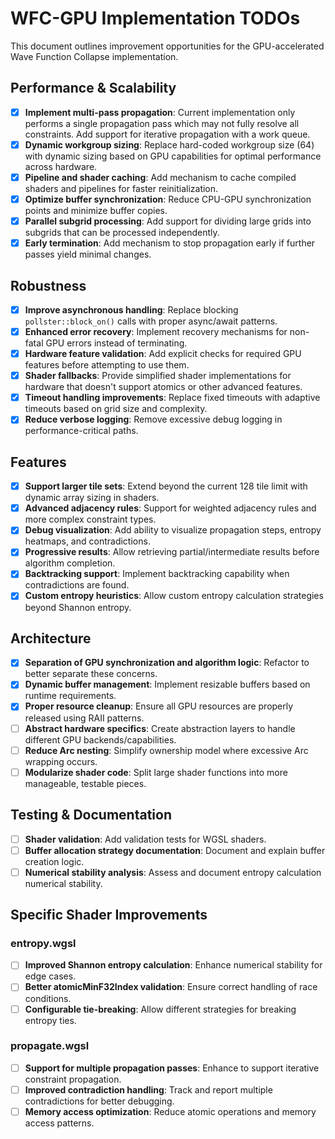 # WFC-GPU Implementation TODOs

This document outlines improvement opportunities for the GPU-accelerated Wave Function Collapse implementation.

## Performance & Scalability

- [x] **Implement multi-pass propagation**: Current implementation only performs a single propagation pass which may not fully resolve all constraints. Add support for iterative propagation with a work queue.
- [x] **Dynamic workgroup sizing**: Replace hard-coded workgroup size (64) with dynamic sizing based on GPU capabilities for optimal performance across hardware.
- [x] **Pipeline and shader caching**: Add mechanism to cache compiled shaders and pipelines for faster reinitialization.
- [x] **Optimize buffer synchronization**: Reduce CPU-GPU synchronization points and minimize buffer copies.
- [x] **Parallel subgrid processing**: Add support for dividing large grids into subgrids that can be processed independently.
- [x] **Early termination**: Add mechanism to stop propagation early if further passes yield minimal changes.

## Robustness

- [x] **Improve asynchronous handling**: Replace blocking `pollster::block_on()` calls with proper async/await patterns.
- [x] **Enhanced error recovery**: Implement recovery mechanisms for non-fatal GPU errors instead of terminating.
- [x] **Hardware feature validation**: Add explicit checks for required GPU features before attempting to use them.
- [x] **Shader fallbacks**: Provide simplified shader implementations for hardware that doesn't support atomics or other advanced features.
- [x] **Timeout handling improvements**: Replace fixed timeouts with adaptive timeouts based on grid size and complexity.
- [x] **Reduce verbose logging**: Remove excessive debug logging in performance-critical paths.

## Features

- [x] **Support larger tile sets**: Extend beyond the current 128 tile limit with dynamic array sizing in shaders.
- [x] **Advanced adjacency rules**: Support for weighted adjacency rules and more complex constraint types.
- [x] **Debug visualization**: Add ability to visualize propagation steps, entropy heatmaps, and contradictions.
- [x] **Progressive results**: Allow retrieving partial/intermediate results before algorithm completion.
- [x] **Backtracking support**: Implement backtracking capability when contradictions are found.
- [x] **Custom entropy heuristics**: Allow custom entropy calculation strategies beyond Shannon entropy.

## Architecture

- [x] **Separation of GPU synchronization and algorithm logic**: Refactor to better separate these concerns.
- [x] **Dynamic buffer management**: Implement resizable buffers based on runtime requirements.
- [x] **Proper resource cleanup**: Ensure all GPU resources are properly released using RAII patterns.
- [ ] **Abstract hardware specifics**: Create abstraction layers to handle different GPU backends/capabilities.
- [ ] **Reduce Arc nesting**: Simplify ownership model where excessive Arc wrapping occurs.
- [ ] **Modularize shader code**: Split large shader functions into more manageable, testable pieces.

## Testing & Documentation

- [ ] **Shader validation**: Add validation tests for WGSL shaders.
- [ ] **Buffer allocation strategy documentation**: Document and explain buffer creation logic.
- [ ] **Numerical stability analysis**: Assess and document entropy calculation numerical stability.

## Specific Shader Improvements

### entropy.wgsl

- [ ] **Improved Shannon entropy calculation**: Enhance numerical stability for edge cases.
- [ ] **Better atomicMinF32Index validation**: Ensure correct handling of race conditions.
- [ ] **Configurable tie-breaking**: Allow different strategies for breaking entropy ties.

### propagate.wgsl

- [ ] **Support for multiple propagation passes**: Enhance to support iterative constraint propagation.
- [ ] **Improved contradiction handling**: Track and report multiple contradictions for better debugging.
- [ ] **Memory access optimization**: Reduce atomic operations and memory access patterns.
